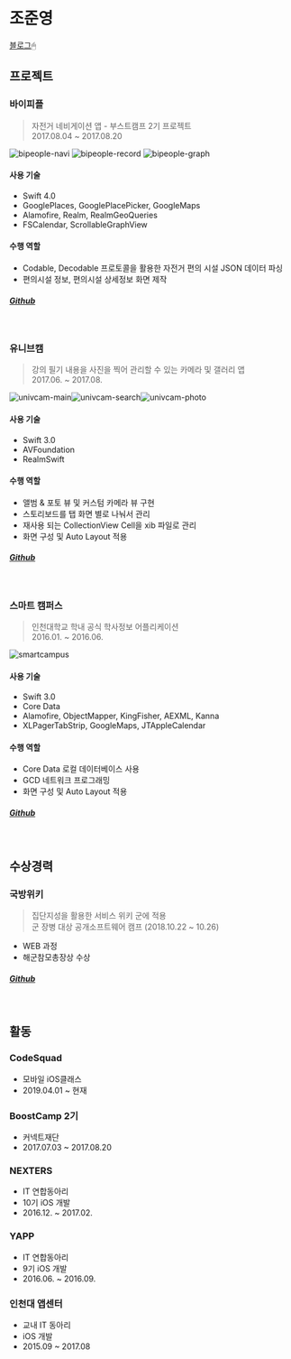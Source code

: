 # 조준영

[블로그](https://junyng.github.io/)🖱

## 프로젝트

### 바이피플

> 자전거 네비게이션 앱 - 부스트캠프 2기 프로젝트<br/>
> 2017.08.04 ~ 2017.08.20

![bipeople-navi](./images/bipeople-navi.png) ![bipeople-record](./images/bipeople-record.png) ![bipeople-graph](./images/bipeople-graph.png)

#### 사용 기술

- Swift 4.0
- GooglePlaces, GooglePlacePicker, GoogleMaps
- Alamofire, Realm, RealmGeoQueries
- FSCalendar, ScrollableGraphView

#### 수행 역할

- Codable, Decodable 프로토콜을 활용한 자전거 편의 시설 JSON 데이터 파싱
- 편의시설 정보, 편의시설 상세정보 화면 제작

##### [Github](https://github.com/smart23033/boostcamp_iOS_bipeople)

</br>

### 유니브캠

> 강의 필기 내용을 사진을 찍어 관리할 수 있는 카메라 및 갤러리 앱<br/>
> 2017.06. ~ 2017.08.

![univcam-main](./images/univcam-main.png)![univcam-search](./images/univcam-search.png)![univcam-photo](./images/univcam-photo.png)



#### 사용 기술

- Swift 3.0
- AVFoundation
- RealmSwift

#### 수행 역할

- 앨범 & 포토 뷰 및 커스텀 카메라 뷰 구현
- 스토리보드를 탭 화면 별로 나눠서 관리
- 재사용 되는 CollectionView Cell을 xib 파일로 관리
- 화면 구성 및 Auto Layout 적용

##### [Github](https://github.com/junyng/univcam)

</br>

### 스마트 캠퍼스

> 인천대학교 학내 공식 학사정보 어플리케이션<br/>
> 2016.01. ~ 2016.06.

![smartcampus](./images/smartcampus.jpeg)

#### 사용 기술

- Swift 3.0
- Core Data
- Alamofire, ObjectMapper, KingFisher, AEXML, Kanna
- XLPagerTabStrip, GoogleMaps, JTAppleCalendar

#### 수행 역할

- Core Data 로컬 데이터베이스 사용
- GCD 네트워크 프로그래밍
- 화면 구성 및 Auto Layout 적용

##### [Github](https://github.com/junyng/smart-campus)

</br>

## 수상경력

### 국방위키

> 집단지성을 활용한 서비스 위키 군에 적용<br/>
> 군 장병 대상 공개소프트웨어 캠프 (2018.10.22 ~ 10.26)

- WEB 과정
- 해군참모총장상 수상

##### [Github](https://github.com/huhani/mnd-wiki)

</br>

## 활동

### CodeSquad

- 모바일 iOS클래스
- 2019.04.01 ~ 현재

### BoostCamp 2기

- 커넥트재단
- 2017.07.03 ~ 2017.08.20

### NEXTERS

- IT 연합동아리
- 10기 iOS 개발
- 2016.12. ~ 2017.02.

### YAPP

- IT 연합동아리
- 9기 iOS 개발
- 2016.06. ~ 2016.09.

### 인천대 앱센터

- 교내 IT 동아리
- iOS 개발
- 2015.09 ~ 2017.08

